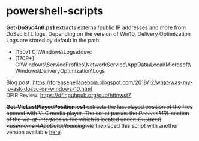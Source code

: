 # powershell-scripts

**Get-DoSvc4n6.ps1** extracts external/public IP addresses and more from DoSvc ETL logs.
Depending on the version of Win10, Delivery Optimization Logs are stored by default in the path:
- [1507]  C:\Windows\Logs\dosvc
- [1709+] C:\Windows\ServiceProfiles\NetworkService\AppData\Local\Microsoft\Windows\DeliveryOptimization\Logs

Blog post: https://forensenellanebbia.blogspot.com/2018/12/what-was-my-ip-ask-dosvc-on-windows-10.html <br>
DFIR Review: https://dfir.pubpub.org/pub/httnwst7

~~**Get-VlcLastPlayedPosition.ps1** extracts the last played position of the files opened with VLC media player. The script parses the *RecentsMRL* section of the *vlc-qt-interface.ini* file which is located under: *C:\Users\\<username\>\AppData\Roaming\vlc*~~ I replaced this script with another version available [here](https://github.com/forensenellanebbia/python27-scripts).
